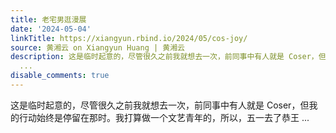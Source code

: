 ```yaml
---
title: 老宅男逛漫展
date: '2024-05-04'
linkTitle: https://xiangyun.rbind.io/2024/05/cos-joy/
source: 黄湘云 on Xiangyun Huang | 黄湘云
description: 这是临时起意的，尽管很久之前我就想去一次，前同事中有人就是 Coser，但我的行动始终是停留在那时。我打算做一个文艺青年的，所以，五一去了恭王
  ...
disable_comments: true
---
```

这是临时起意的，尽管很久之前我就想去一次，前同事中有人就是 Coser，但我的行动始终是停留在那时。我打算做一个文艺青年的，所以，五一去了恭王 ...